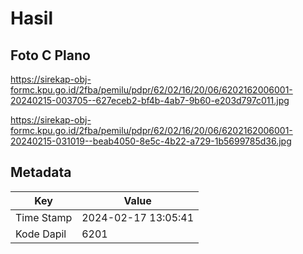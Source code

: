 # Hasil

## Foto C Plano

https://sirekap-obj-formc.kpu.go.id/2fba/pemilu/pdpr/62/02/16/20/06/6202162006001-20240215-003705--627eceb2-bf4b-4ab7-9b60-e203d797c011.jpg

https://sirekap-obj-formc.kpu.go.id/2fba/pemilu/pdpr/62/02/16/20/06/6202162006001-20240215-031019--beab4050-8e5c-4b22-a729-1b5699785d36.jpg


## Metadata

| Key        | Value               |
| ---------- | ------------------- |
| Time Stamp | 2024-02-17 13:05:41 |
| Kode Dapil | 6201                |



